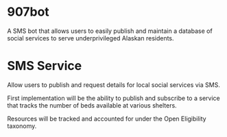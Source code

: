 # 907bot

A SMS bot that allows users to easily publish and maintain a database of
social services to serve underprivileged Alaskan residents.

# SMS Service

Allow users to publish and request details for local social services via SMS.

First implementation will be the ability to publish and subscribe to a service
that tracks the number of beds available at various shelters.

Resources will be tracked and accounted for under the Open Eligibility taxonomy.

